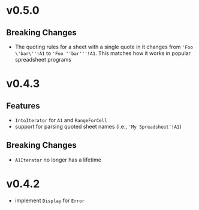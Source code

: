 # v0.5.0

## **Breaking Changes**

* The quoting rules for a sheet with a single quote in it changes from `'Foo \'bar\''!A1` to
  `'Foo ''bar'''!A1`.  This matches how it works in popular spreadsheet programs

# v0.4.3

## Features

* `IntoIterator` for `A1` and `RangeForCell`
* support for parsing quoted sheet names (i.e., `'My Spreadsheet'!A1`)

## **Breaking Changes**

* `A1Iterator` no longer has a lifetime

# v0.4.2

* implement `Display` for `Error`
